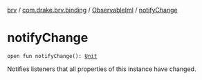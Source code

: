 [brv](../../index.md) / [com.drake.brv.binding](../index.md) / [ObservableIml](index.md) / [notifyChange](./notify-change.md)

# notifyChange

`open fun notifyChange(): `[`Unit`](https://kotlinlang.org/api/latest/jvm/stdlib/kotlin/-unit/index.html)

Notifies listeners that all properties of this instance have changed.

